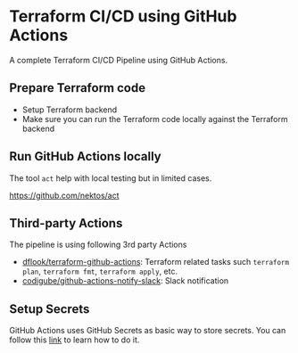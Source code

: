 # Terraform CI/CD using GitHub Actions

A complete Terraform CI/CD Pipeline using GitHub Actions.

## Prepare Terraform code

* Setup Terraform backend
* Make sure you can run the Terraform code locally against the Terraform backend

## Run GitHub Actions locally

The tool `act` help with local testing but in limited cases.

https://github.com/nektos/act

## Third-party Actions

The pipeline is using following 3rd party Actions

* [dflook/terraform-github-actions](https://github.com/dflook/terraform-github-actions): Terraform related tasks such `terraform plan`, `terraform fmt`, `terraform apply`, etc.
* [codigube/github-actions-notify-slack](https://github.com/codigube/github-actions-notify-slack): Slack notification

## Setup Secrets

GitHub Actions uses GitHub Secrets as basic way to store secrets. You can follow this [link](https://docs.github.com/en/free-pro-team@latest/actions/reference/encrypted-secrets#creating-encrypted-secrets-for-a-repository) to learn how to do it.
